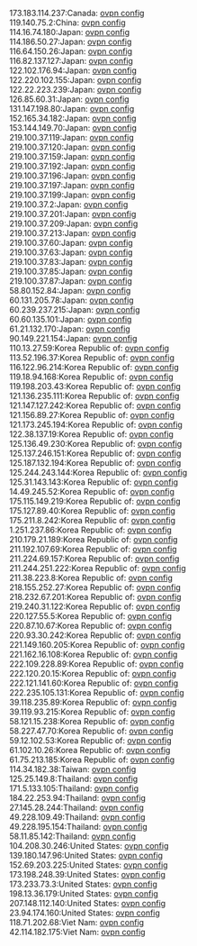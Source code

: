 173.183.114.237:Canada: [ovpn config](vpn/173_183_114_237.ovpn)  
119.140.75.2:China: [ovpn config](vpn/119_140_75_2.ovpn)  
114.16.74.180:Japan: [ovpn config](vpn/114_16_74_180.ovpn)  
114.186.50.27:Japan: [ovpn config](vpn/114_186_50_27.ovpn)  
116.64.150.26:Japan: [ovpn config](vpn/116_64_150_26.ovpn)  
116.82.137.127:Japan: [ovpn config](vpn/116_82_137_127.ovpn)  
122.102.176.94:Japan: [ovpn config](vpn/122_102_176_94.ovpn)  
122.220.102.155:Japan: [ovpn config](vpn/122_220_102_155.ovpn)  
122.22.223.239:Japan: [ovpn config](vpn/122_22_223_239.ovpn)  
126.85.60.31:Japan: [ovpn config](vpn/126_85_60_31.ovpn)  
131.147.198.80:Japan: [ovpn config](vpn/131_147_198_80.ovpn)  
152.165.34.182:Japan: [ovpn config](vpn/152_165_34_182.ovpn)  
153.144.149.70:Japan: [ovpn config](vpn/153_144_149_70.ovpn)  
219.100.37.119:Japan: [ovpn config](vpn/219_100_37_119.ovpn)  
219.100.37.120:Japan: [ovpn config](vpn/219_100_37_120.ovpn)  
219.100.37.159:Japan: [ovpn config](vpn/219_100_37_159.ovpn)  
219.100.37.192:Japan: [ovpn config](vpn/219_100_37_192.ovpn)  
219.100.37.196:Japan: [ovpn config](vpn/219_100_37_196.ovpn)  
219.100.37.197:Japan: [ovpn config](vpn/219_100_37_197.ovpn)  
219.100.37.199:Japan: [ovpn config](vpn/219_100_37_199.ovpn)  
219.100.37.2:Japan: [ovpn config](vpn/219_100_37_2.ovpn)  
219.100.37.201:Japan: [ovpn config](vpn/219_100_37_201.ovpn)  
219.100.37.209:Japan: [ovpn config](vpn/219_100_37_209.ovpn)  
219.100.37.213:Japan: [ovpn config](vpn/219_100_37_213.ovpn)  
219.100.37.60:Japan: [ovpn config](vpn/219_100_37_60.ovpn)  
219.100.37.63:Japan: [ovpn config](vpn/219_100_37_63.ovpn)  
219.100.37.83:Japan: [ovpn config](vpn/219_100_37_83.ovpn)  
219.100.37.85:Japan: [ovpn config](vpn/219_100_37_85.ovpn)  
219.100.37.87:Japan: [ovpn config](vpn/219_100_37_87.ovpn)  
58.80.152.84:Japan: [ovpn config](vpn/58_80_152_84.ovpn)  
60.131.205.78:Japan: [ovpn config](vpn/60_131_205_78.ovpn)  
60.239.237.215:Japan: [ovpn config](vpn/60_239_237_215.ovpn)  
60.60.135.101:Japan: [ovpn config](vpn/60_60_135_101.ovpn)  
61.21.132.170:Japan: [ovpn config](vpn/61_21_132_170.ovpn)  
90.149.221.154:Japan: [ovpn config](vpn/90_149_221_154.ovpn)  
110.13.27.59:Korea Republic of: [ovpn config](vpn/110_13_27_59.ovpn)  
113.52.196.37:Korea Republic of: [ovpn config](vpn/113_52_196_37.ovpn)  
116.122.96.214:Korea Republic of: [ovpn config](vpn/116_122_96_214.ovpn)  
119.18.94.168:Korea Republic of: [ovpn config](vpn/119_18_94_168.ovpn)  
119.198.203.43:Korea Republic of: [ovpn config](vpn/119_198_203_43.ovpn)  
121.136.235.111:Korea Republic of: [ovpn config](vpn/121_136_235_111.ovpn)  
121.147.127.242:Korea Republic of: [ovpn config](vpn/121_147_127_242.ovpn)  
121.156.89.27:Korea Republic of: [ovpn config](vpn/121_156_89_27.ovpn)  
121.173.245.194:Korea Republic of: [ovpn config](vpn/121_173_245_194.ovpn)  
122.38.137.19:Korea Republic of: [ovpn config](vpn/122_38_137_19.ovpn)  
125.136.49.230:Korea Republic of: [ovpn config](vpn/125_136_49_230.ovpn)  
125.137.246.151:Korea Republic of: [ovpn config](vpn/125_137_246_151.ovpn)  
125.187.132.194:Korea Republic of: [ovpn config](vpn/125_187_132_194.ovpn)  
125.244.243.144:Korea Republic of: [ovpn config](vpn/125_244_243_144.ovpn)  
125.31.143.143:Korea Republic of: [ovpn config](vpn/125_31_143_143.ovpn)  
14.49.245.52:Korea Republic of: [ovpn config](vpn/14_49_245_52.ovpn)  
175.115.149.219:Korea Republic of: [ovpn config](vpn/175_115_149_219.ovpn)  
175.127.89.40:Korea Republic of: [ovpn config](vpn/175_127_89_40.ovpn)  
175.211.8.242:Korea Republic of: [ovpn config](vpn/175_211_8_242.ovpn)  
1.251.237.86:Korea Republic of: [ovpn config](vpn/1_251_237_86.ovpn)  
210.179.21.189:Korea Republic of: [ovpn config](vpn/210_179_21_189.ovpn)  
211.192.107.69:Korea Republic of: [ovpn config](vpn/211_192_107_69.ovpn)  
211.224.69.157:Korea Republic of: [ovpn config](vpn/211_224_69_157.ovpn)  
211.244.251.222:Korea Republic of: [ovpn config](vpn/211_244_251_222.ovpn)  
211.38.223.8:Korea Republic of: [ovpn config](vpn/211_38_223_8.ovpn)  
218.155.252.27:Korea Republic of: [ovpn config](vpn/218_155_252_27.ovpn)  
218.232.67.201:Korea Republic of: [ovpn config](vpn/218_232_67_201.ovpn)  
219.240.31.122:Korea Republic of: [ovpn config](vpn/219_240_31_122.ovpn)  
220.127.55.5:Korea Republic of: [ovpn config](vpn/220_127_55_5.ovpn)  
220.87.10.67:Korea Republic of: [ovpn config](vpn/220_87_10_67.ovpn)  
220.93.30.242:Korea Republic of: [ovpn config](vpn/220_93_30_242.ovpn)  
221.149.160.205:Korea Republic of: [ovpn config](vpn/221_149_160_205.ovpn)  
221.162.16.108:Korea Republic of: [ovpn config](vpn/221_162_16_108.ovpn)  
222.109.228.89:Korea Republic of: [ovpn config](vpn/222_109_228_89.ovpn)  
222.120.20.15:Korea Republic of: [ovpn config](vpn/222_120_20_15.ovpn)  
222.121.141.60:Korea Republic of: [ovpn config](vpn/222_121_141_60.ovpn)  
222.235.105.131:Korea Republic of: [ovpn config](vpn/222_235_105_131.ovpn)  
39.118.235.89:Korea Republic of: [ovpn config](vpn/39_118_235_89.ovpn)  
39.119.93.215:Korea Republic of: [ovpn config](vpn/39_119_93_215.ovpn)  
58.121.15.238:Korea Republic of: [ovpn config](vpn/58_121_15_238.ovpn)  
58.227.47.70:Korea Republic of: [ovpn config](vpn/58_227_47_70.ovpn)  
59.12.102.53:Korea Republic of: [ovpn config](vpn/59_12_102_53.ovpn)  
61.102.10.26:Korea Republic of: [ovpn config](vpn/61_102_10_26.ovpn)  
61.75.213.185:Korea Republic of: [ovpn config](vpn/61_75_213_185.ovpn)  
114.34.182.38:Taiwan: [ovpn config](vpn/114_34_182_38.ovpn)  
125.25.149.8:Thailand: [ovpn config](vpn/125_25_149_8.ovpn)  
171.5.133.105:Thailand: [ovpn config](vpn/171_5_133_105.ovpn)  
184.22.253.94:Thailand: [ovpn config](vpn/184_22_253_94.ovpn)  
27.145.28.244:Thailand: [ovpn config](vpn/27_145_28_244.ovpn)  
49.228.109.49:Thailand: [ovpn config](vpn/49_228_109_49.ovpn)  
49.228.195.154:Thailand: [ovpn config](vpn/49_228_195_154.ovpn)  
58.11.85.142:Thailand: [ovpn config](vpn/58_11_85_142.ovpn)  
104.208.30.246:United States: [ovpn config](vpn/104_208_30_246.ovpn)  
139.180.147.96:United States: [ovpn config](vpn/139_180_147_96.ovpn)  
152.69.203.225:United States: [ovpn config](vpn/152_69_203_225.ovpn)  
173.198.248.39:United States: [ovpn config](vpn/173_198_248_39.ovpn)  
173.233.73.3:United States: [ovpn config](vpn/173_233_73_3.ovpn)  
198.13.36.179:United States: [ovpn config](vpn/198_13_36_179.ovpn)  
207.148.112.140:United States: [ovpn config](vpn/207_148_112_140.ovpn)  
23.94.174.160:United States: [ovpn config](vpn/23_94_174_160.ovpn)  
118.71.202.68:Viet Nam: [ovpn config](vpn/118_71_202_68.ovpn)  
42.114.182.175:Viet Nam: [ovpn config](vpn/42_114_182_175.ovpn)  
